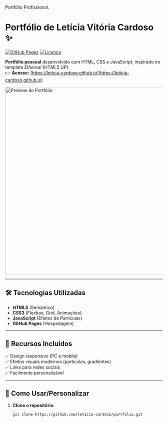 Portfólio Profissional.

# Portfólio de Letícia Vitória Cardoso ✨

[![GitHub Pages](https://img.shields.io/badge/Deploy-GitHub%20Pages-blue)](https://leticia-cardoso.github.io)
[![Licença](https://img.shields.io/badge/Licença-MIT-green)](LICENSE)

**Portfólio pessoal** desenvolvido com HTML, CSS e JavaScript, inspirado no template *Ethereal* (HTML5 UP).  
👉 **Acesse:** [https://leticia-cardoso.github.io](https://leticia-cardoso.github.io)

<img src="preview.png" alt="Preview do Portfólio" width="600">

---

## 🛠 Tecnologias Utilizadas
- **HTML5** (Semântico)
- **CSS3** (Flexbox, Grid, Animações)
- **JavaScript** (Efeitos de Partículas)
- **GitHub Pages** (Hospedagem)

---

## 🌟 Recursos Incluídos
✅ Design responsivo (PC e mobile)  
✅ Efeitos visuais modernos (partículas, gradientes)  
✅ Links para redes sociais  
✅ Facilmente personalizável  

---

## 🚀 Como Usar/Personalizar
1. **Clone o repositório**:
   ```bash
   git clone https://github.com/leticia-cardoso/portfolio.git